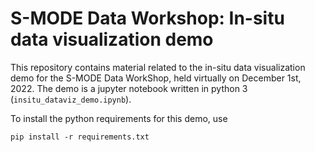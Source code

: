 # S-MODE Data Workshop: In-situ data visualization demo

This repository contains material related to the in-situ data visualization
demo for the S-MODE Data WorkShop, held virtually on December 1st, 2022. The
demo is a jupyter notebook written in python 3 (`insitu_dataviz_demo.ipynb`). 

To install the python requirements for this demo, use 
```
pip install -r requirements.txt

```

